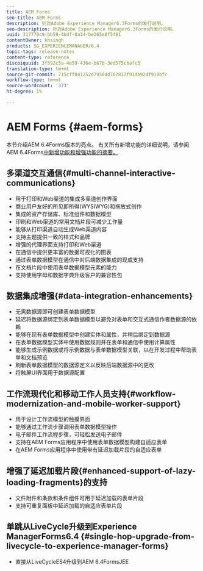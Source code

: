```yaml
---
title: AEM Forms
seo-title: AEM Forms
description: 针对Adobe Experience Manager6.3Forms的发行说明。
seo-description: 针对Adobe Experience Manager6.3Forms的发行说明。
uuid: 317770c9-bb59-4bdf-8a14-be265e8f5f81
contentOwner: khsingh
products: SG_EXPERIENCEMANAGER/6.4
topic-tags: release-notes
content-type: reference
discoiquuid: 3f592c5a-4e59-436e-b67b-3ed575c6afc3
translation-type: tm+mt
source-git-commit: 715cff841252d79504d702817f91db92df919bfc
workflow-type: tm+mt
source-wordcount: '373'
ht-degree: 1%

---
```



# AEM Forms {#aem-forms}

本节介绍AEM 6.4Forms版本的亮点。 有关所有新增功能的详细说明，请参阅AEM 6.4Forms[中新增功能和增强功能的摘要。](/help/forms/using/whats-new.md)

## 多渠道交互通信{#multi-channel-interactive-communications}

* 用于打印和Web渠道的集成多渠道创作界面
* 商业用户友好的所见即所得(WYSIWYG)和拖放式创作
* 集成的资产存储库、标准组件和数据模型
* 印刷和Web渠道的常用文档片段可减少工作量
* 能够从打印渠道自动生成Web渠道内容
* 支持主题提供一致的样式和品牌
* 增强的代理界面支持打印和Web渠道
* 在通信中提供更丰富的数据可视化的图表
* 通过表单数据模型在通信中对后端数据集成的现成支持
* 在文档片段中使用表单数据模型元素的能力
* 支持使用字母和数据字典升级客户的兼容性包

## 数据集成增强{#data-integration-enhancements}

* 无需数据源即可创建表单数据模型
* 延迟将数据源绑定到表单数据模型以避免对表单和交互式通信作者数据源的依赖
* 能够在现有表单数据模型中创建实体和属性，并稍后绑定到数据源
* 在表单数据模型实体中使用数据规则并在表单和通信中使用计算属性
* 能够生成示例数据或将示例数据与表单数据模型关联，以在开发过程中帮助表单和文档预览
* 刷新表单数据模型的数据源定义以反映后端数据源中的更改
* 将触屏UI界面用于数据源配置

## 工作流现代化和移动工作人员支持{#workflow-modernization-and-mobile-worker-support}

* 用于设计工作流模型的触摸界面
* 能够通过工作流步骤调用表单数据模型操作
* 电子邮件工作流程步骤，可轻松发送电子邮件
* 支持在AEM Forms应用程序中使用表单数据模型构建自适应表单
* 在AEM Forms应用程序中使用带有延迟加载片段的自适应表单

## 增强了延迟加载片段{#enhanced-support-of-lazy-loading-fragments}的支持

* 文件附件和条款和条件组件可用于延迟加载的表单片段
* 支持可重复面板中延迟加载的自适应表单片段

## 单跳从LiveCycle升级到Experience ManagerForms6.4 {#single-hop-upgrade-from-livecycle-to-experience-manager-forms}

* 直接从LiveCycleES4升级到AEM 6.4FormsJEE
